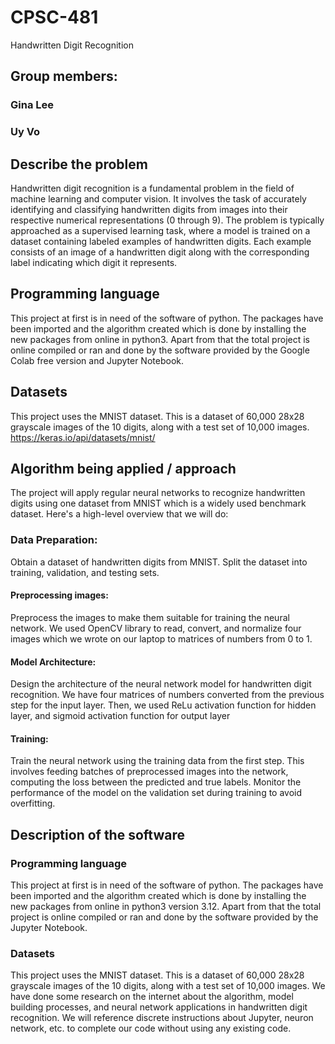 # CPSC-481
Handwritten Digit Recognition
## Group members: 
### Gina Lee
### Uy Vo
## Describe the problem
Handwritten digit recognition is a fundamental problem in the field of machine learning and computer vision. It involves the task of accurately identifying and classifying handwritten digits from images into their respective numerical representations (0 through 9).
The problem is typically approached as a supervised learning task, where a model is trained on a dataset containing labeled examples of handwritten digits. Each example consists of an image of a handwritten digit along with the corresponding label indicating which digit it represents.
## Programming language
This project at first is in need of the software of python. The packages have been imported and the algorithm created which is done by installing the new packages from online in python3.
Apart from that the total project is online compiled or ran and done by the software provided by the Google Colab free version and Jupyter Notebook.
## Datasets 
This project uses the MNIST dataset. This is a dataset of 60,000 28x28 grayscale images of the 10 digits, along with a test set of 10,000 images.
https://keras.io/api/datasets/mnist/
## Algorithm being applied / approach
The project will apply regular neural networks to recognize handwritten digits using one dataset from MNIST which is a widely used benchmark dataset. Here's a high-level overview that we will do:
### Data Preparation: 
Obtain a dataset of handwritten digits from MNIST.  Split the dataset into training, validation, and testing sets.
#### Preprocessing images: 
Preprocess the images to make them suitable for training the neural network. We used OpenCV library to read, convert, and normalize four images which we wrote on our laptop to matrices of numbers from 0 to 1.
#### Model Architecture: 
Design the architecture of the neural network model for handwritten digit recognition. We have four matrices of numbers converted from the previous step for the input layer. Then, we used ReLu activation function for hidden layer, and sigmoid activation function for output layer
#### Training: 
Train the neural network using the training data from the first step. This involves feeding batches of preprocessed images into the network, computing the loss between the predicted and true labels. Monitor the performance of the model on the validation set during training to avoid overfitting.
## Description of the software
### Programming language
This project at first is in need of the software of python. The packages have been imported and the algorithm created which is done by installing the new packages from online in python3 version 3.12.
Apart from that the total project is online compiled or ran and done by the software provided by the Jupyter Notebook.
### Datasets 
This project uses the MNIST dataset. This is a dataset of 60,000 28x28 grayscale images of the 10 digits, along with a test set of 10,000 images.
We have done some research on the internet about the algorithm, model building processes, and neural network applications in handwritten digit recognition. We will reference discrete instructions about Jupyter, neuron network, etc. to complete our code without using any existing code.

